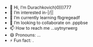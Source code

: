 - 👋 Hi, I’m Durachkovich)0)))777
- 👀 I’m interested in-|\/||
- 🌱 I’m currently learning fbgregeadf
- 💞️ I’m looking to collaborate on .pppbse
- 📫 How to reach me ...uytnyrwerg
- 😄 Pronouns: ...
- ⚡ Fun fact: .
<!--tdghhtrewgr
Durachkovich/Durachkovich is a ✨ special ✨ repository because its `README.md` (this file) appears on your GitHub profile.
You can click the Preview link to take a look at your changes.
--
